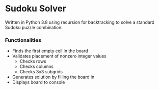 # Sudoku Solver

Written in Python 3.8 using recursion for backtracking to solve a standard Sudoku puzzle combination.

### Functionalities
* Finds the first empty cell in the board
* Validates placement of nonzero integer values
    * Checks rows
    * Checks columns
    * Checks 3x3 subgrids
* Generates solution by filling the board in
* Displays board to console

